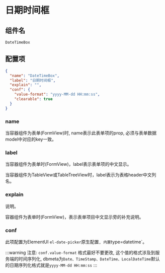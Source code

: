 # 日期时间框

## 组件名

`DateTimeBox`

## 配置项

```json
{
  "name": "DateTimeBox",
  "label": "日期时间框",
  "explain": "",
  "conf": {
    "value-format": "yyyy-MM-dd HH:mm:ss",
    "clearable": true
  }
}
```

### name

当容器组件为表单(FormView)时, name表示此表单项的prop, 必须与表单数据model中对应的key一致。

### label

当容器组件为表单时(FormView)，label表示表单项的中文显示。

当容器组件为TableView或TableTreeView时，label表示为表格header中文列名。

### explain
说明。

容器组件为表单时(FormView)，表示表单项目中文显示旁的补充说明。

### conf
此项配置为ElementUI `el-date-picker`原生配置`, 内置`type=datetime`。

:::warning
注意: `conf.value-format` 格式最好不要更改, 这个值的格式涉及到服务端的时间序列化, 
dbmeta为`Date、TimeStamp、DateTime、LocalDateTime`默认的日期序列化格式就是`yyyy-MM-dd HH:mm:ss`
:::
